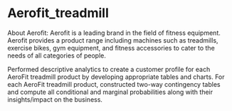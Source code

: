 # Aerofit_treadmill
About Aerofit:
Aerofit is a leading brand in the field of fitness equipment. Aerofit provides a product range including machines such as treadmills, exercise bikes, gym equipment, and fitness accessories to cater to the needs of all categories of people.

Performed descriptive analytics to create a customer profile for each AeroFit treadmill product by developing appropriate tables and charts.
For each AeroFit treadmill product, constructed two-way contingency tables and compute all conditional and marginal probabilities along with their insights/impact on the business.


